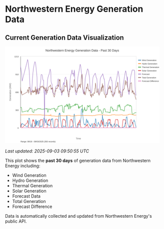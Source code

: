 # Northwestern Energy Generation Data

## Current Generation Data Visualization

![Northwestern Energy Generation Data](images/nwe_generation_plot.svg)

*Last updated: 2025-09-03 09:50:55 UTC*

This plot shows the **past 30 days** of generation data from Northwestern Energy including:
- Wind Generation
- Hydro Generation  
- Thermal Generation
- Solar Generation
- Forecast Data
- Total Generation
- Forecast Difference

Data is automatically collected and updated from Northwestern Energy's public API.

